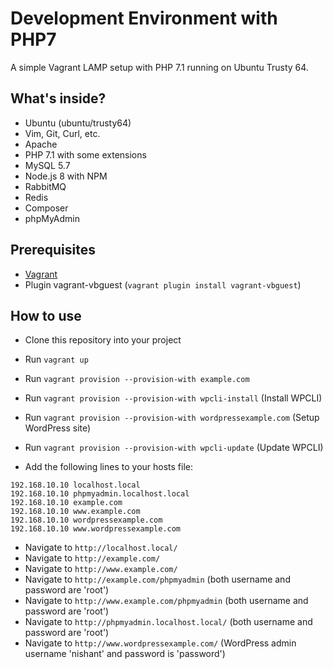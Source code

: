 # Development Environment with PHP7

A simple Vagrant LAMP setup with PHP 7.1 running on Ubuntu Trusty 64.

## What's inside?

- Ubuntu (ubuntu/trusty64)
- Vim, Git, Curl, etc.
- Apache
- PHP 7.1 with some extensions
- MySQL 5.7
- Node.js 8 with NPM
- RabbitMQ
- Redis
- Composer
- phpMyAdmin

## Prerequisites
- [Vagrant](https://www.vagrantup.com/downloads.html)
- Plugin vagrant-vbguest (``vagrant plugin install vagrant-vbguest``)

## How to use

- Clone this repository into your project
- Run ``vagrant up``
- Run ``vagrant provision --provision-with example.com``
- Run ``vagrant provision --provision-with wpcli-install`` (Install WPCLI)
- Run ``vagrant provision --provision-with wordpressexample.com`` (Setup WordPress site)
- Run ``vagrant provision --provision-with wpcli-update`` (Update WPCLI)

- Add the following lines to your hosts file:
````
192.168.10.10 localhost.local
192.168.10.10 phpmyadmin.localhost.local
192.168.10.10 example.com
192.168.10.10 www.example.com
192.168.10.10 wordpressexample.com
192.168.10.10 www.wordpressexample.com
````
- Navigate to ``http://localhost.local/``
- Navigate to ``http://example.com/``
- Navigate to ``http://www.example.com/``
- Navigate to ``http://example.com/phpmyadmin`` (both username and password are 'root')
- Navigate to ``http://www.example.com/phpmyadmin`` (both username and password are 'root')
- Navigate to ``http://phpmyadmin.localhost.local/`` (both username and password are 'root')
- Navigate to ``http://www.wordpressexample.com/`` (WordPress admin username 'nishant' and password is 'password')
